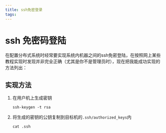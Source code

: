 ```yaml
---
title: ssh免密登录
tags:
---
```

# ssh 免密码登陆
在配置分布式系统时经常要实现系统内机器之间的ssh免密登陆，在按照网上某些教程实现时发现并非完全正确（尤其是你不是管理员时），现在把我能成功实现的方法列出：
## 实现方法
1. 在用户机上生成密钥

   ```shell
   ssh-keygen -t rsa
   ```

2. 将生成的密钥的公钥复制到目标机的`.ssh/authorized_keys`内

   ```shell
   cat .ssh
